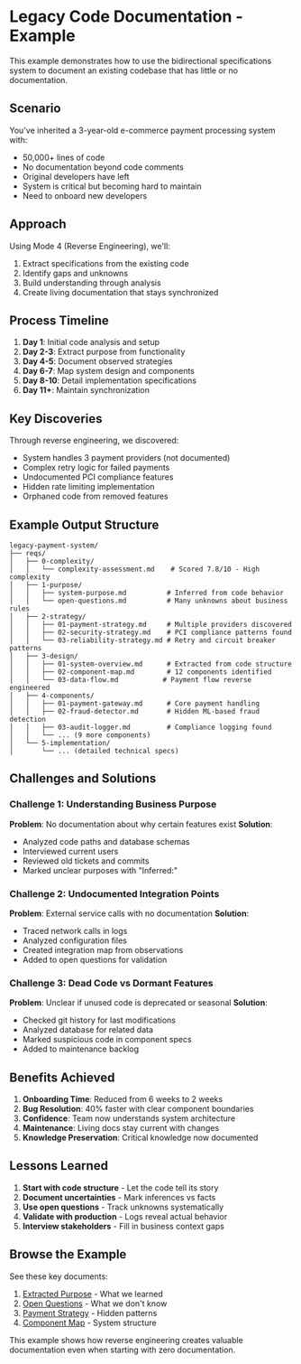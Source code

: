 # Legacy Code Documentation - Example

This example demonstrates how to use the bidirectional specifications system to document an existing codebase that has little or no documentation.

## Scenario

You've inherited a 3-year-old e-commerce payment processing system with:
- 50,000+ lines of code
- No documentation beyond code comments
- Original developers have left
- System is critical but becoming hard to maintain
- Need to onboard new developers

## Approach

Using Mode 4 (Reverse Engineering), we'll:
1. Extract specifications from the existing code
2. Identify gaps and unknowns
3. Build understanding through analysis
4. Create living documentation that stays synchronized

## Process Timeline

1. **Day 1**: Initial code analysis and setup
2. **Day 2-3**: Extract purpose from functionality
3. **Day 4-5**: Document observed strategies
4. **Day 6-7**: Map system design and components
5. **Day 8-10**: Detail implementation specifications
6. **Day 11+**: Maintain synchronization

## Key Discoveries

Through reverse engineering, we discovered:
- System handles 3 payment providers (not documented)
- Complex retry logic for failed payments
- Undocumented PCI compliance features
- Hidden rate limiting implementation
- Orphaned code from removed features

## Example Output Structure

```
legacy-payment-system/
├── reqs/
│   ├── 0-complexity/
│   │   └── complexity-assessment.md    # Scored 7.8/10 - High complexity
│   ├── 1-purpose/
│   │   ├── system-purpose.md          # Inferred from code behavior
│   │   └── open-questions.md          # Many unknowns about business rules
│   ├── 2-strategy/
│   │   ├── 01-payment-strategy.md     # Multiple providers discovered
│   │   ├── 02-security-strategy.md    # PCI compliance patterns found
│   │   └── 03-reliability-strategy.md # Retry and circuit breaker patterns
│   ├── 3-design/
│   │   ├── 01-system-overview.md      # Extracted from code structure
│   │   ├── 02-component-map.md        # 12 components identified
│   │   └── 03-data-flow.md           # Payment flow reverse engineered
│   ├── 4-components/
│   │   ├── 01-payment-gateway.md      # Core payment handling
│   │   ├── 02-fraud-detector.md       # Hidden ML-based fraud detection
│   │   ├── 03-audit-logger.md         # Compliance logging found
│   │   └── ... (9 more components)
│   └── 5-implementation/
│       └── ... (detailed technical specs)
```

## Challenges and Solutions

### Challenge 1: Understanding Business Purpose
**Problem**: No documentation about why certain features exist
**Solution**: 
- Analyzed code paths and database schemas
- Interviewed current users
- Reviewed old tickets and commits
- Marked unclear purposes with "Inferred:"

### Challenge 2: Undocumented Integration Points
**Problem**: External service calls with no documentation
**Solution**:
- Traced network calls in logs
- Analyzed configuration files
- Created integration map from observations
- Added to open questions for validation

### Challenge 3: Dead Code vs Dormant Features
**Problem**: Unclear if unused code is deprecated or seasonal
**Solution**:
- Checked git history for last modifications
- Analyzed database for related data
- Marked suspicious code in component specs
- Added to maintenance backlog

## Benefits Achieved

1. **Onboarding Time**: Reduced from 6 weeks to 2 weeks
2. **Bug Resolution**: 40% faster with clear component boundaries
3. **Confidence**: Team now understands system architecture
4. **Maintenance**: Living docs stay current with changes
5. **Knowledge Preservation**: Critical knowledge now documented

## Lessons Learned

1. **Start with code structure** - Let the code tell its story
2. **Document uncertainties** - Mark inferences vs facts
3. **Use open questions** - Track unknowns systematically
4. **Validate with production** - Logs reveal actual behavior
5. **Interview stakeholders** - Fill in business context gaps

## Browse the Example

See these key documents:
1. [Extracted Purpose](reqs/1-purpose/system-purpose.md) - What we learned
2. [Open Questions](reqs/1-purpose/open-questions.md) - What we don't know
3. [Payment Strategy](reqs/2-strategy/01-payment-strategy.md) - Hidden patterns
4. [Component Map](reqs/3-design/02-component-map.md) - System structure

This example shows how reverse engineering creates valuable documentation even when starting with zero documentation.
